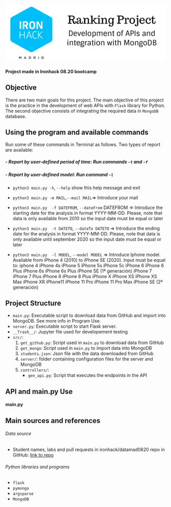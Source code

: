 ![ranking](src/images/ranking.png)

#### Project made in Ironhack 08.20 bootcamp
## Objective
There are two main goals for this project. The main objective of this project is the practice in the development of web APIs with ```Flask``` library for Python. The second objective consists of integrating the required data in ```MongoDB``` database.

## Using the program and available commands

Run some of these commands in Terminal as follows. Two types of report are available:
##### - Report by user-defined period of time: Run commands ```-t``` and ```-f```
##### - Report by user-defined model: Run command ```-l```


- ``python3 main.py -h``, ``--help``  show this help message and exit

- ``python3 main.py -m MAIL``,``--mail MAIL``=>  Introduce your mail

- ``python3 main.py  -f DATEFROM``, ``--dateFrom`` DATEFROM => Introduce the starting date for the analysis in format YYYY-MM-DD. Please, note that data is only available from 2010 so the input date must be equal or later

- ``python3 main.py  -t DATETO``, `--dateTo DATETO` => Introduce the ending date for the analysis in format YYYY-MM-DD. Please, note that data is only available until september 2020 so the input date must be equal
  or later
  
- `python3 main.py  -l MODEL`, ``--model MODEL`` => Introduce Iphone model. Available from iPhone 4 (2010) to iPhone SE (2020). Input must be equal to: iphone 4 iPhone 4s iPhone 5 iPhone 5s iPhone 5c iPhone 6 iPhone 6 Plus iPhone 6s iPhone 6s Plus iPhone SE (1ª generación) iPhone 7 iPhone 7 Plus iPhone 8 iPhone 8 Plus iPhone X iPhone XS iPhone XS Max iPhone XR iPhone11 iPhone 11 Pro iPhone 11 Pro Max iPhone SE (2ª generación)


## Project Structure

- `main.py`: Executable script to download data from GitHub and import into MongoDB. See more info in Program Use.
- `server.py`: Executable script to start Flask server.
-  `__Trash__/`: Jupyter file used for developement testing 
- `src/`:
	1. `get_github.py`: Script used in `main.py` to download data from GitHub
	2. `get_mongo`: Script used in `main.py` to import data into MongoDB
	3. `students.json`: Json file with the data downloaded from GitHub
	4. `server/`: folder containing configuration files for the server and MongoDB
	5. `controllers/`: 
		- `gen_api.py`: Script that executes the endpoints in the API
	 

## API and main.py Use

#### main.py



## Main sources and references

###### Data source
 - Student names, labs and pull requests in ironhack/datamad0820 repo in GitHub: [link to repo](https://github.com/ironhack-datalabs/datamad0820)
###### Python libraries and programs
- `flask`
- `pymongo`
- `argsparse`
- `MongoDB`
